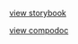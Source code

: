 [view storybook](https://steflen.github.io/oh-my-repo/docs/index.html)

[view compodoc](https://steflen.github.io/oh-my-repo/storybook/index.html)

